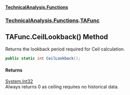 #### [TechnicalAnalysis\.Functions](Atypical.TechnicalAnalysis.Functions.md 'Atypical\.TechnicalAnalysis\.Functions')
### [TechnicalAnalysis\.Functions](Atypical.TechnicalAnalysis.Functions.md#TechnicalAnalysis.Functions 'TechnicalAnalysis\.Functions').[TAFunc](TAFunc.md 'TechnicalAnalysis\.Functions\.TAFunc')

## TAFunc\.CeilLookback\(\) Method

Returns the lookback period required for Ceil calculation\.

```csharp
public static int CeilLookback();
```

#### Returns
[System\.Int32](https://docs.microsoft.com/en-us/dotnet/api/System.Int32 'System\.Int32')  
Always returns 0 as ceiling requires no historical data\.
